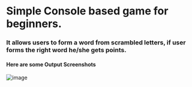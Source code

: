 # Simple Console based game for beginners.
### It allows users to form a word from scrambled letters, if user forms the right word he/she gets points.
#### Here are some Output Screenshots
![image](https://github.com/user-attachments/assets/35cbed6a-8506-4cc7-847d-d73c7c79d0ba)

